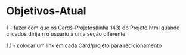 # Objetivos-Atual

1 - fazer com que os Cards-Projetos(linha 143) do Projeto.html quando clicados dirijam o usuario a uma seção diferente 
  
  1.1 - colocar um link em cada Card/projeto para redicionamento
